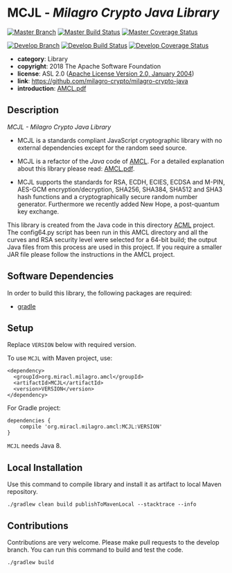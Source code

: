 # MCJL - *Milagro Crypto Java Library*

[![Master Branch](https://img.shields.io/badge/-master:-gray.svg)](https://github.com/milagro-crypto/milagro-crypto-java/tree/master)
[![Master Build Status](https://secure.travis-ci.org/milagro-crypto/milagro-crypto-java.png?branch=master)](https://travis-ci.org/milagro-crypto/milagro-crypto-java?branch=master)
[![Master Coverage Status](https://coveralls.io/repos/github/milagro-crypto/milagro-crypto-java/badge.svg?branch=master)](https://coveralls.io/github/milagro-crypto/milagro-crypto-java?branch=master)

[![Develop Branch](https://img.shields.io/badge/-develop:-gray.svg)](https://github.com/milagro-crypto/milagro-crypto-java/tree/develop)
[![Develop Build Status](https://secure.travis-ci.org/milagro-crypto/milagro-crypto-java.png?branch=develop)](https://travis-ci.org/milagro-crypto/milagro-crypto-java?branch=develop)
[![Develop Coverage Status](https://coveralls.io/repos/github/milagro-crypto/milagro-crypto-java/badge.svg?branch=develop)](https://coveralls.io/github/milagro-crypto/milagro-crypto-java?branch=develop)


* **category**:    Library
* **copyright**:   2018 The Apache Software Foundation
* **license**:     ASL 2.0 ([Apache License Version 2.0, January 2004](http://www.apache.org/licenses/LICENSE-2.0))
* **link**:        https://github.com/milagro-crypto/milagro-crypto-java
* **introduction**: [AMCL.pdf](AMCL.pdf)


## Description

*MCJL - Milagro Crypto Java Library*

* MCJL is a standards compliant JavaScript cryptographic library with no external dependencies except for the random seed source.

* MCJL is a refactor of the *Java* code of [AMCL](https://github.com/milagro-crypto/amcl). For a detailed explanation about this library please read: [AMCL.pdf](AMCL.pdf). 

* MCJL supports the standards for RSA, ECDH, ECIES, ECDSA and M-PIN, AES-GCM encryption/decryption, SHA256, SHA384, SHA512 and SHA3 hash functions and a cryptographically secure random number generator. Furthermore we recently added New Hope, a post-quantum key exchange.

This library is created from the Java code in this directory 
[ACML](https://github.com/milagro-crypto/amcl/tree/master/version3/java) 
project. The config64.py script has been run in this AMCL directory and all 
the curves and RSA security level were selected for a 64-bit build; the output
Java files from this process are used in this project. If you require a 
smaller JAR file please follow the instructions in the AMCL project.

## Software Dependencies

In order to build this library, the following packages are required:

* [gradle](https://gradle.org/)

## Setup

Replace `VERSION` below with required version.

To use `MCJL` with Maven project, use:
```
<dependency>
  <groupId>org.miracl.milagro.amcl</groupId>
  <artifactId>MCJL</artifactId>
  <version>VERSION</version>
</dependency>
```

For Gradle project:
```
dependencies {
    compile 'org.miracl.milagro.amcl:MCJL:VERSION'
}
```

`MCJL` needs Java 8.

## Local Installation

Use this command to compile library and install it as artifact to local Maven 
repository.

    ./gradlew clean build publishToMavenLocal --stacktrace --info

## Contributions

Contributions are very welcome. Please make pull requests to the develop 
branch. You can run this command to build and test the code.

    ./gradlew build
